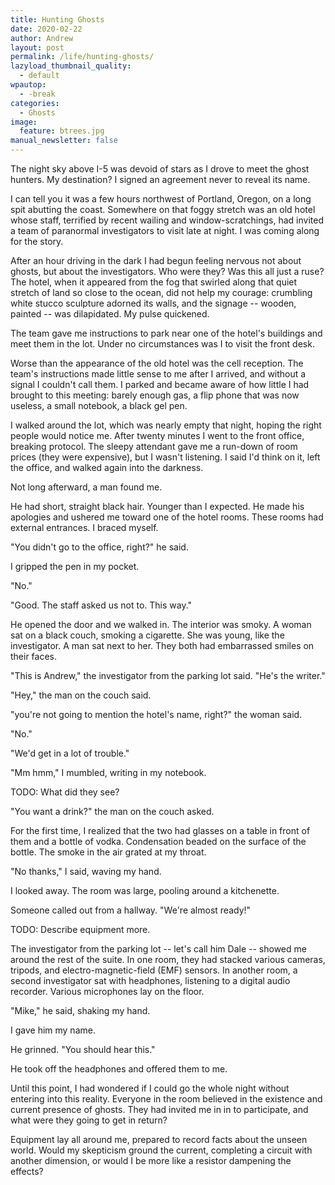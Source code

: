 ```yaml
---
title: Hunting Ghosts
date: 2020-02-22
author: Andrew
layout: post
permalink: /life/hunting-ghosts/
lazyload_thumbnail_quality:
  - default
wpautop:
  - -break
categories:
  - Ghosts
image:
  feature: btrees.jpg
manual_newsletter: false
---
```


The night sky above I-5 was devoid of stars as I drove to meet the ghost hunters. My destination? I signed an agreement never to reveal its name.

I can tell you it was a few hours northwest of Portland, Oregon, on a long spit abutting the coast. Somewhere on that foggy stretch was an old hotel whose staff, terrified by recent wailing and window-scratchings, had invited a team of paranormal investigators to visit late at night. I was coming along for the story.

After an hour driving in the dark I had begun feeling nervous not about ghosts, but about the investigators. Who were they? Was this all just a ruse? The hotel, when it appeared from the fog that swirled along that quiet stretch of land so close to the ocean, did not help my courage: crumbling white stucco sculpture adorned its walls, and the signage -- wooden, painted -- was dilapidated. My pulse quickened.

The team gave me instructions to park near one of the hotel's buildings and meet them in the lot. Under no circumstances was I to visit the front desk.

Worse than the appearance of the old hotel was the cell reception. The team's instructions made little sense to me after I arrived, and without a signal I couldn't call them. I parked and became aware of how little I had brought to this meeting: barely enough gas, a flip phone that was now useless, a small notebook, a black gel pen.

I walked around the lot, which was nearly empty that night, hoping the right people would notice me.  After twenty minutes I went to the front office, breaking protocol. The sleepy attendant gave me a run-down of room prices (they were expensive), but I wasn't listening. I said I'd think on it, left the office, and walked again into the darkness.

Not long afterward, a man found me.

He had short, straight black hair. Younger than I expected. He made his apologies and ushered me toward one of the hotel rooms. These rooms had external entrances. I braced myself.

"You didn't go to the office, right?" he said.

I gripped the pen in my pocket.

"No."

"Good. The staff asked us not to. This way."

He opened the door and we walked in. The interior was smoky. A woman sat on a black couch, smoking a cigarette.  She was young, like the investigator. A man sat next to her. They both had embarrassed smiles on their faces.

"This is Andrew," the investigator from the parking lot said. "He's the writer."

"Hey," the man on the couch said.

"you're not going to mention the hotel's name, right?" the woman said.

"No."

"We'd get in a lot of trouble."

"Mm hmm," I mumbled, writing in my notebook.

TODO: What did they see?

"You want a drink?" the man on the couch asked.

For the first time, I re­alized that the two had glasses on a table in front of them and a bottle of vodka. Condensation beaded on the surface of the bottle. The smoke in the air grated at my throat.

"No thanks," I said, waving my hand.

I looked away. The room was large, pooling around a kitchenette.

Someone called out from a hallway. "We're almost ready!"

TODO: Describe equipment more.

The investigator from the parking lot -- let's call him Dale -- showed me around the rest of the suite. In one room, they had stacked various cameras, tripods,
and electro-magnetic-field (EMF) sensors.  In another room, a second investigator sat with headphones, listening to a digital audio recorder. Various microphones lay on the floor.

"Mike," he said, shaking my hand.

I gave him my name.

He grinned. "You should hear this."

He took off the headphones and offered them to me.

Until this point, I had wondered if I could go the whole night without entering into this reality. Everyone in the room be­lieved in the existence and current presence of ghosts. They had invited me in in to participate, and what were they going to get in return?

Equipment lay all around me, prepared to record facts about the unseen world. Would my skepticism ground the current, completing a circuit with another dimension, or would I be more like a resistor dampening the effects?
